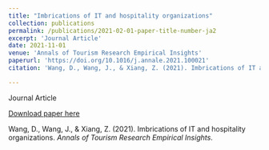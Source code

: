```yaml
---
title: "Imbrications of IT and hospitality organizations"
collection: publications
permalink: /publications/2021-02-01-paper-title-number-ja2
excerpt: 'Journal Article'
date: 2021-11-01
venue: 'Annals of Tourism Research Empirical Insights'
paperurl: 'https://doi.org/10.1016/j.annale.2021.100021'
citation: 'Wang, D., Wang, J., & Xiang, Z. (2021). Imbrications of IT and hospitality organizations. <i>Annals of Tourism Research Empirical Insights</i>.'

---
```

Journal Article

[Download paper here](https://doi.org/10.1016/j.annale.2021.100021)

Wang, D., Wang, J., & Xiang, Z. (2021). Imbrications of IT and hospitality organizations. <i>Annals of Tourism Research Empirical Insights</i>.
